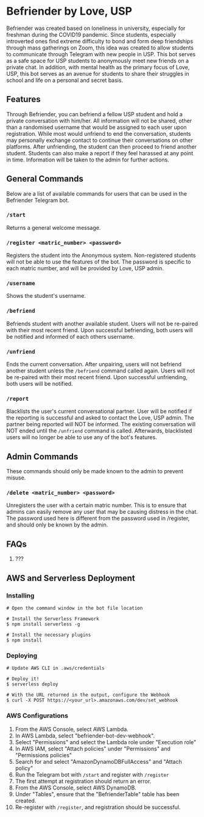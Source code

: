 # Befriender by Love, USP
Befriender was created based on loneliness in university, especially for freshman during the COVID19 pandemic. Since students, especially introverted ones find extreme difficulty to bond and form deep friendships through mass gatherings on Zoom, this idea was created to allow students to communicate through Telegram with new people in USP. This bot serves as a safe space for USP students to anonymously meet new friends on a private chat. In addition, with mental health as the primary focus of Love, USP, this bot serves as an avenue for students to share their struggles in school and life on a personal and secret basis.



## Features
Through Befriender, you can befriend a fellow USP student and hold a private conversation with him/her. 
All information will not be shared, other than a randomised username that would be assigned to each user upon registration. 
While most would unfriend to end the conversation, students may personally exchange contact to continue their conversations on other platforms. 
After unfriending, the student can then proceed to friend another student. 
Students can also make a report if they feel harassed at any point in time. 
Information will be taken to the admin for further actions.



## General Commands
Below are a list of available commands for users that can be used in the Befriender Telegram bot.

### `/start`
Returns a general welcome message.

### `/register <matric_number> <password>`
Registers the student into the Anonymous system.
Non-registered students will not be able to use the features of the bot.
The password is specific to each matric number, and will be provided by Love, USP admin.

### `/username`
Shows the student's username.

### `/befriend`
Befriends student with another available student.
Users will not be re-paired with their most recent friend.
Upon successful befriending, both users will be notified and informed of each others username.

### `/unfriend`
Ends the current conversation.
After unpairing, users will not befriend another student unless the `/befriend` command called again.
Users will not be re-paired with their most recent friend.
Upon successful unfriending, both users will be notified.

### `/report`
Blacklists the user's current conversational partner.
User will be notified if the reporting is successful and asked to contact the Love, USP admin.
The partner being reported will NOT be informed.
The existing conversation will NOT ended until the `/unfriend` command is called.
Afterwards, blacklisted users will no longer be able to use any of the bot's features.



## Admin Commands
These commands should only be made known to the admin to prevent misuse.

### `/delete <matric_number> <password>`
Unregisters the user with a certain matric number. 
This is to ensure that admins can easily remove any user that may be causing distress in the chat. 
The password used here is different from the password used in /register, and should only be known by the admin.



## FAQs
1) ???



## AWS and Serverless Deployment

### Installing
```
# Open the command window in the bot file location

# Install the Serverless Framework
$ npm install serverless -g

# Install the necessary plugins
$ npm install
```

### Deploying
```
# Update AWS CLI in .aws/credentials

# Deploy it!
$ serverless deploy

# With the URL returned in the output, configure the Webhook
$ curl -X POST https://<your_url>.amazonaws.com/dev/set_webhook
```

### AWS Configurations
1. From the AWS Console, select AWS Lambda.
2. In AWS Lambda, select "befriender-bot-dev-webhook".
3. Select "Permissions" and select the Lambda role under "Execution role"
4. In AWS IAM, select "Attach policies" under "Permissions" and "Permissions policies"
5. Search for and select "AmazonDynamoDBFullAccess" and "Attach policy"
6. Run the Telegram bot with `/start` and register with `/register`
7. The first attempt at registration should return an error.
8. From the AWS Console, select AWS DynamoDB.
9. Under "Tables", ensure that the "BefrienderTable" table has been created.
10. Re-register with `/register`, and registration should be successful.
